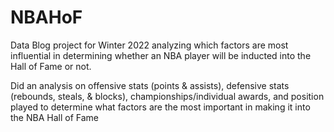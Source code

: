# NBAHoF
Data Blog project for Winter 2022 analyzing which factors are most influential in determining whether an NBA player will be inducted into the Hall of Fame or not.

Did an analysis on offensive stats (points & assists), defensive stats (rebounds, steals, & blocks), championships/individual awards, and position played to determine what factors are the most important in making it into the NBA Hall of Fame 
